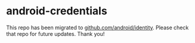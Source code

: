 # android-credentials
This repo has been migrated to [github.com/android/identity][1]. Please check that repo for future updates. Thank you!

[1]: https://github.com/android/identity

